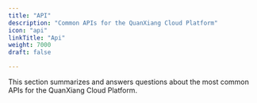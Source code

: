 ```yaml
---
title: "API"
description: "Common APIs for the QuanXiang Cloud Platform"
icon: "api"
linkTitle: "Api"
weight: 7000
draft: false

---
```


This section summarizes and answers questions about the most common APIs for the QuanXiang Cloud Platform.
